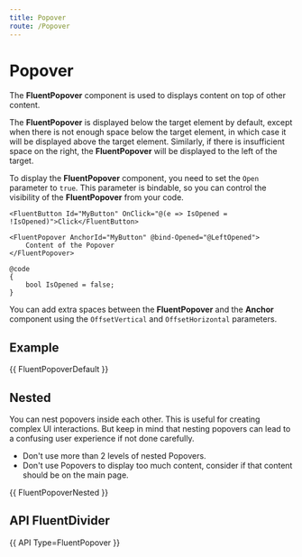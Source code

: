 ```yaml
---
title: Popover
route: /Popover
---
```


# Popover

The **FluentPopover** component is used to displays content on top of other content.

The **FluentPopover** is displayed below the target element by default, except when there is not enough space below the target element,
in which case it will be displayed above the target element.
Similarly, if there is insufficient space on the right, the **FluentPopover** will be displayed to the left of the target.

To display the **FluentPopover** component, you need to set the `Open` parameter to `true`.
This parameter is bindable, so you can control the visibility of the **FluentPopover** from your code.

```razor
<FluentButton Id="MyButton" OnClick="@(e => IsOpened = !IsOpened)">Click</FluentButton>

<FluentPopover AnchorId="MyButton" @bind-Opened="@LeftOpened">
    Content of the Popover
</FluentPopover>

@code
{
    bool IsOpened = false;
}
```

You can add extra spaces between the **FluentPopover** and the **Anchor** component using the `OffsetVertical` and `OffsetHorizontal` parameters.

## Example

{{ FluentPopoverDefault }}

## Nested

You can nest popovers inside each other. This is useful for creating complex UI interactions.
But keep in mind that nesting popovers can lead to a confusing user experience if not done carefully.
 - Don't use more than 2 levels of nested Popovers.
 - Don't use Popovers to display too much content, consider if that content should be on the main page.

{{ FluentPopoverNested }}

## API FluentDivider

{{ API Type=FluentPopover }}
